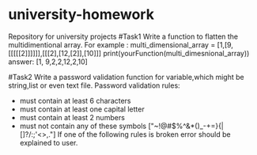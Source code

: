 # university-homework
Repository for university projects
#Task1
Write a function to flatten the multidimentional array.
For example :
  multi_dimensional_array = [1,[9,[[[[[2]]]]]],[[[2],[12,[2]],[10]]]
  print(yourFunction(multi_dimesnional_array))
  answer: [1, 9,2,2,12,2,10]
  
#Task2
Write a password validation function for variable,which might be string,list or even text file.
Password validation rules:
* must contain at least 6 characters
* must contain at least one capital letter
* must contain at least 2 numbers
* must not contain any of these symbols  ["~!@#$%^&*()_-+=}{|[]\?/:;'<>,."]
If one of the following rules is broken error should be explained to user.

